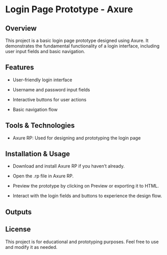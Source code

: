 # Login Page Prototype - Axure

## Overview

This project is a basic login page prototype designed using Axure. It demonstrates the fundamental functionality of a login interface, including user input fields and basic navigation.

## Features

- User-friendly login interface

- Username and password input fields

- Interactive buttons for user actions

- Basic navigation flow

## Tools & Technologies

- Axure RP: Used for designing and prototyping the login page

## Installation & Usage

- Download and install Axure RP if you haven’t already.

- Open the .rp file in Axure RP.

- Preview the prototype by clicking on Preview or exporting it to HTML.

- Interact with the login fields and buttons to experience the design flow.

## Outputs




## License

This project is for educational and prototyping purposes. Feel free to use and modify it as needed.


